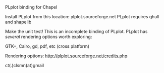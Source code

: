 PLplot binding for Chapel

Install PLplot from this location: plplot.sourceforge.net
PLplot requires qhull and shapelib

Make the unit test! This is an incomplete binding of PLplot. PLplot has *several* rendering options worth exploring:

GTK+, Cairo, gd, pdf, etc (cross platform)

Rendering options: http://plplot.sourceforge.net/credits.php

ct(.)clsmn(at)gmail
